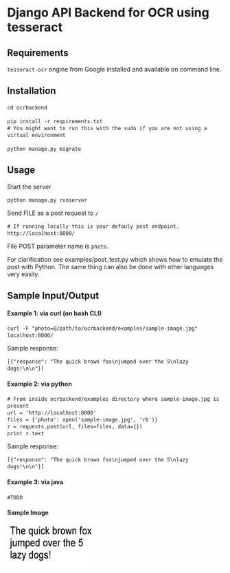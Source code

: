 Django API Backend for OCR using tesseract
===========================================

Requirements
------------

`tesseract-ocr` engine from Google installed and available on command line.

Installation
------------

    cd ocrbackend

    pip install -r requirements.txt
    # You might want to run this with the sudo if you are not using a virtual environment

    python manage.py migrate

Usage
-----

Start the server

    python manage.py runserver

Send FILE as a post request to `/`

    # If running locally this is your defauly post endpoint.
    http://localhost:8000/

File POST parameter name is `photo`.

For clarification see examples/post_test.py which shows how to emulate the post with Python. The same thing can also be done with other languages
very easily.

Sample Input/Output
-------------------

#### Example 1: via curl (on bash CLI)

    curl -F "photo=@/path/to/ocrbackend/examples/sample-image.jpg" localhost:8000/

Sample response:

    [{"response": "The quick brown fox\njumped over the 5\nlazy dogs!\n\n"}]


#### Example 2: via python

    # From inside ocrbackend/examples directory where sample-image.jpg is present
    url = 'http://localhost:8000'
    files = {'photo': open('sample-image.jpg', 'rb')}
    r = requests.post(url, files=files, data={})
    print r.text

Sample response:

    [{"response": "The quick brown fox\njumped over the 5\nlazy dogs!\n\n"}]


#### Example 3: via java

    #TODO

#### Sample Image

<a href="url"><img src="examples/sample-image.jpg" align="left" height="100" width="200" ></a>
